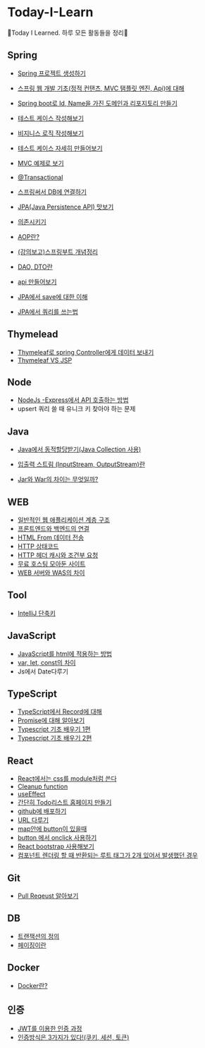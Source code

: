 # Today-I-Learn

📘Today I Learned. 하루 모든 활동들을 정리📘



## Spring

- [Spring 프로젝트 생성하기](https://github.com/kingkingburger/Today_I_Learn/blob/master/Spring_Basic/Spring%20%ED%94%84%EB%A1%9C%EC%A0%9D%ED%8A%B8%20%EC%83%9D%EC%84%B1%ED%95%98%EA%B8%B0.md)

- [스프링 웹 개발 기초(정적 컨탠츠, MVC 탬플릿 엔진, Api)에 대해](https://github.com/kingkingburger/Today_I_Learn/blob/master/Spring_Basic/%EC%8A%A4%ED%94%84%EB%A7%81%20%EC%9B%B9%20%EA%B0%9C%EB%B0%9C%20%EA%B8%B0%EC%B4%88(%EC%A0%95%EC%A0%81%20%EC%BB%A8%ED%83%A0%EC%B8%A0%2C%20MVC%20%ED%83%AC%ED%94%8C%EB%A6%BF%20%EC%97%94%EC%A7%84%2C%20Api).md)

- [Spring boot로 Id, Name을 가진 도메인과 리포지토리 만들기](https://github.com/kingkingburger/Today_I_Learn/blob/master/Spring_Basic/Spring%20boot%EB%A1%9C%20Id%2C%20Name%EC%9D%84%20%EA%B0%80%EC%A7%84%20%EB%8F%84%EB%A9%94%EC%9D%B8%EA%B3%BC%20%EB%A6%AC%ED%8F%AC%EC%A7%80%ED%86%A0%EB%A6%AC%20%EB%A7%8C%EB%93%A4%EA%B8%B0.md)

- [테스트 케이스 작성해보기](https://github.com/kingkingburger/Today_I_Learn/blob/master/Spring_Basic/%ED%85%8C%EC%8A%A4%ED%8A%B8%20%EC%BC%80%EC%9D%B4%EC%8A%A4%20%EC%9E%91%EC%84%B1%ED%95%B4%EB%B3%B4%EA%B8%B0.md)

- [비지니스 로직 작성해보기](https://github.com/kingkingburger/Today_I_Learn/blob/master/Spring_Basic/%EB%B9%84%EC%A7%80%EB%8B%88%EC%8A%A4%20%EB%A1%9C%EC%A7%81%20%EC%9E%91%EC%84%B1%ED%95%B4%EB%B3%B4%EA%B8%B0!.md)

- [테스트 케이스 자세히 만들어보기](https://github.com/kingkingburger/Today_I_Learn/blob/master/Spring_Basic/%ED%85%8C%EC%8A%A4%ED%8A%B8%EC%BC%80%EC%9D%B4%EC%8A%A4%20%EC%9E%90%EC%84%B8%ED%9E%88%20%EB%A7%8C%EB%93%A4%EC%96%B4%EB%B3%B4%EA%B8%B0.md)

- [MVC 예제로 보기](https://github.com/kingkingburger/Today_I_Learn/blob/master/Spring_Basic/MVC%20%EC%98%88%EC%A0%9C%EB%A1%9C%20%EB%B3%B4%EA%B8%B0.md)

- [@Transactional](https://github.com/kingkingburger/Today_I_Learn/blob/master/Spring_Basic/%40Transactional.md)

- [스프링써서 DB에 연결하기](https://github.com/kingkingburger/Today_I_Learn/blob/master/Spring_Basic/%EC%8A%A4%ED%94%84%EB%A7%81%EC%9C%BC%EB%A1%9C%20db%EC%97%90%20%EC%97%B0%EA%B2%B0%ED%95%98%EA%B8%B0.md)

- [JPA(Java Persistence API) 맛보기](https://github.com/kingkingburger/Today_I_Learn/blob/master/Spring_Basic/JPA(Java%20Persistence%20API)%20%EA%B8%B0%EC%B4%88.md)

- [의존시키기](https://github.com/kingkingburger/Today_I_Learn/blob/master/Spring_Basic/%EC%9D%98%EC%A1%B4%EC%8B%9C%ED%82%A4%EA%B8%B0(%EC%BB%B4%ED%8F%AC%EB%84%8C%ED%8A%B8%20%EC%8A%A4%EC%BA%94)%2C%20%EC%9E%90%EB%B0%94%20%EC%BD%94%EB%93%9C%EB%A1%9C%20%EC%A7%81%EC%A0%91%20%EC%8A%A4%ED%94%84%EB%A7%81%20%EB%B9%88%20%EB%93%B1%EB%A1%9D%ED%95%98%EA%B8%B0.md)

- [AOP란?](https://github.com/kingkingburger/Today_I_Learn/blob/master/Spring_Basic/AOP%EB%9E%80(%20Aspect%20Oriented%20Programming%20).md)

- [(강의보고)스프링부트 개념정리](https://github.com/kingkingburger/Today_I_Learn/tree/master/Spring_Basic/%EC%8A%A4%ED%94%84%EB%A7%81%EB%B6%80%ED%8A%B8%20%EA%B0%9C%EB%85%90%EC%A0%95%EB%A6%AC%20with%20JPA)

- [DAO, DTO란](https://github.com/kingkingburger/Today_I_Learn/blob/master/Spring_Basic/DAO%2C%20DTO%EB%9E%80.md)

- [api 만들어보기](https://github.com/kingkingburger/Today_I_Learn/blob/master/Spring_Basic/api%20%EB%A7%8C%EB%93%A4%EC%96%B4%EB%B3%B4%EA%B8%B0.md)

- [JPA에서 save에 대한 이해](https://github.com/kingkingburger/Today_I_Learn/blob/master/Spring_Basic/JPA%EC%97%90%EC%84%9C%20save%EC%97%90%20%EB%8C%80%ED%95%9C%20%EC%9D%B4%ED%95%B4.md)

- [JPA에서 쿼리를 쓰는법](https://github.com/kingkingburger/Today_I_Learn/blob/master/Spring_Basic/JPA%EC%97%90%EC%84%9C%20%EC%BF%BC%EB%A6%AC%EB%A5%BC%20%EC%93%B0%EB%8A%94%20%EB%B2%95.md)

  



## Thymelead

- [Thymeleaf로 spring Controller에게 데이터 보내기](https://github.com/kingkingburger/Today_I_Learn/tree/master/Thymeleaf)
- [Thymeleaf VS JSP](https://github.com/kingkingburger/Today_I_Learn/blob/master/Thymeleaf/Thymeleaf%20VS%20JSP.md)



## Node

- [NodeJs -Express에서 API 호출하는 방법](https://github.com/kingkingburger/Today_I_Learn/blob/master/NodeJS/NodeJs%20-Express%EC%97%90%EC%84%9C%20API%20%ED%98%B8%EC%B6%9C%ED%95%98%EB%8A%94%20%EB%B0%A9%EB%B2%95.md)
- upsert 쿼리 쓸 때 유니크 키 찾아야 하는 문제



## Java

- [Java에서 동적할당받기(Java Collection 사용)](https://github.com/kingkingburger/Today_I_Learn/blob/master/Java/Java%EC%97%90%EC%84%9C%20%EB%8F%99%EC%A0%81%ED%95%A0%EB%8B%B9%20%EB%B0%9B%EA%B8%B0.md)

- [입출력 스트림 (InputStream, OutputStream)란](https://github.com/kingkingburger/Today_I_Learn/blob/master/Java/%EC%9E%85%EC%B6%9C%EB%A0%A5%20%EC%8A%A4%ED%8A%B8%EB%A6%BC%20(InputStream%2C%20OutputStream)%EB%9E%80.md)

- [Jar와 War의 차이는 무엇일까?](https://github.com/kingkingburger/Today_I_Learn/blob/master/Java/JAR%EC%99%80%20WAR%EC%9D%98%20%EC%B0%A8%EC%9D%B4%EB%8A%94%20%EB%AC%B4%EC%97%87%EC%9D%BC%EA%B9%8C.md)

  



## WEB

- [일반적인 웹 애플리케이션 계층 구조](https://github.com/kingkingburger/Today_I_Learn/blob/master/Web/%EC%9D%BC%EB%B0%98%EC%A0%81%EC%9D%B8%20%EC%9B%B9%20%EC%95%A0%ED%94%8C%EB%A6%AC%EC%BC%80%EC%9D%B4%EC%85%98%20%EA%B3%84%EC%B8%B5%20%EA%B5%AC%EC%A1%B0.md)
- [프론트엔드와 백엔드의 연결](https://github.com/kingkingburger/Today_I_Learn/blob/master/Web/%ED%94%84%EB%A1%A0%ED%8A%B8%EC%97%94%EB%93%9C%EC%99%80%20%EB%B0%B1%EC%97%94%EB%93%9C%EC%9D%98%20%EC%97%B0%EA%B2%B0.md)
- [HTML From 데이터 전송](https://github.com/kingkingburger/Today_I_Learn/blob/master/Web/HTML%20From%20%EB%8D%B0%EC%9D%B4%ED%84%B0%20%EC%A0%84%EC%86%A1.md)
- [HTTP 상태코드](https://github.com/kingkingburger/Today_I_Learn/blob/master/Web/HTTP%20%EC%83%81%ED%83%9C%EC%BD%94%EB%93%9C.md)
- [HTTP 헤더 캐시와 조건부 요청](https://github.com/kingkingburger/Today_I_Learn/blob/master/Web/HTTP%20%ED%97%A4%EB%8D%94%20%EC%BA%90%EC%8B%9C%EC%99%80%20%EC%A1%B0%EA%B1%B4%EB%B6%80%20%EC%9A%94%EC%B2%AD.md)
- [무료 호스팅 모아둔 사이트](https://github.com/kingkingburger/Today_I_Learn/blob/master/Web/%EC%9B%B9%20%EA%B0%9C%EB%B0%9C%EC%9E%90%EB%A5%BC%20%EC%9C%84%ED%95%9C%20%ED%8F%AC%ED%8A%B8%ED%8F%B4%EB%A6%AC%EC%98%A4%EC%9A%A9%20%EB%AC%B4%EB%A3%8C%20%ED%98%B8%EC%8A%A4%ED%8C%85%20TOP%207.md)
- [WEB 서버와 WAS의 차이](https://github.com/kingkingburger/Today_I_Learn/blob/master/Web/WEB%20%EC%84%9C%EB%B2%84%EC%99%80%20WAS%EC%9D%98%20%EC%B0%A8%EC%9D%B4.md)





## Tool

- [IntelliJ 단축키](https://github.com/kingkingburger/Today_I_Learn/blob/master/IntelliJ/%EB%8B%A8%EC%B6%95%ED%82%A4.md)





## JavaScript

- [JavaScript를 html에 적용하는 방법](https://github.com/kingkingburger/Today_I_Learn/blob/master/JavaScript/JavaScript%EB%A5%BC%20html%EC%97%90%20%EC%A0%81%EC%9A%A9%ED%95%98%EB%8A%94%20%EB%B0%A9%EB%B2%95.md)
- [var, let, const의 차이](https://github.com/kingkingburger/Today_I_Learn/blob/master/JavaScript/var%2C%20let%2C%20const%EC%9D%98%20%EC%B0%A8%EC%9D%B4.md)
- Js에서 Date다루기



## TypeScript

- [TypeScript에서 Record에 대해](https://github.com/kingkingburger/Today_I_Learn/blob/master/TypeScript/TypeScript%EC%97%90%EC%84%9C%20Record%EC%97%90%20%EB%8C%80%ED%95%B4.md)
- [Promise에 대해 알아보기](https://github.com/kingkingburger/Today_I_Learn/blob/master/TypeScript/TypeScript%EC%97%90%EC%84%9C%20Record%EC%97%90%20%EB%8C%80%ED%95%B4.md)
- [Typescript 기초 배우기 1편](https://github.com/kingkingburger/Today_I_Learn/blob/master/TypeScript/typescript%20%EA%B8%B0%EC%B4%88%20%EB%B0%B0%EC%9A%B0%EA%B8%B0%201%ED%8E%B8.md)
- [Typescript 기초 배우기 2편](https://github.com/kingkingburger/Today_I_Learn/blob/master/TypeScript/typescript%20%EA%B8%B0%EC%B4%88%20%EB%B0%B0%EC%9A%B0%EA%B8%B0%202%ED%8E%B8.md)





## React

- [React에서는 css를 module처럼 쓴다](https://github.com/kingkingburger/Today_I_Learn/blob/master/React/React%EC%97%90%EC%84%9C%EB%8A%94%20css%EB%A5%BC%20module%EC%B2%98%EB%9F%BC%20%EC%93%B4%EB%8B%A4!.md)
- [Cleanup function](https://github.com/kingkingburger/Today_I_Learn/blob/master/React/Cleanup%20function.md)
- [useEffect](https://github.com/kingkingburger/Today_I_Learn/blob/master/React/useEffect.md)
- [간단히 Todo리스트 홈페이지 만들기](https://github.com/kingkingburger/Today_I_Learn/blob/master/React/%EA%B0%84%EB%8B%A8%ED%9E%88%20Todo%EB%A6%AC%EC%8A%A4%ED%8A%B8%20%ED%99%88%ED%8E%98%EC%9D%B4%EC%A7%80%20%EB%A7%8C%EB%93%A4%EA%B8%B0.md)
- [github에 배포하기](https://github.com/kingkingburger/Today_I_Learn/blob/master/React/github%EC%97%90%20%EB%B0%B0%ED%8F%AC%ED%95%98%EA%B8%B0.md)
- [URL 다루기](https://github.com/kingkingburger/Today_I_Learn/blob/master/React/URL%20%EB%8B%A4%EB%A3%A8%EA%B8%B0.md)
- [map안에 button이 있을때](https://github.com/kingkingburger/Today_I_Learn/blob/master/React/map%EC%95%88%EC%97%90%20button%EC%9D%B4%20%EC%9E%88%EC%9D%84%EB%95%8C.md)
- [button 에서 onclick 사용하기](https://github.com/kingkingburger/Today_I_Learn/blob/master/React/button%20%EC%97%90%EC%84%9C%20onclick%20%EC%82%AC%EC%9A%A9%ED%95%98%EA%B8%B0.md)
- [React bootstrap 사용해보기](https://github.com/kingkingburger/Today_I_Learn/blob/master/React/React%20bootstrap%20%EC%82%AC%EC%9A%A9%ED%95%B4%EB%B3%B4%EA%B8%B0.md)
-  [컴포넌트 렌더링 할 때 반환되는 루트 태그가 2개 있어서 발생했던 경우](https://github.com/kingkingburger/Today_I_Learn/blob/master/React/%EC%BB%B4%ED%8F%AC%EB%84%8C%ED%8A%B8%20%EB%A0%8C%EB%8D%94%EB%A7%81%20%ED%95%A0%20%EB%95%8C%20%EB%B0%98%ED%99%98%EB%90%98%EB%8A%94%20%EB%A3%A8%ED%8A%B8%20%ED%83%9C%EA%B7%B8%EA%B0%80%202%EA%B0%9C%20%EC%9E%88%EC%96%B4%EC%84%9C%20%EB%B0%9C%EC%83%9D%ED%96%88%EB%8D%98%20%EA%B2%BD%EC%9A%B0.md)





## Git

- [Pull Reqeust 알아보기](https://github.com/kingkingburger/Today_I_Learn/blob/master/Git/Pull%20Reqeust%20%EC%95%8C%EC%95%84%EB%B3%B4%EA%B8%B0.md)



## DB

- [트랜잭션의 정의](https://github.com/kingkingburger/Today_I_Learn/blob/master/DB/%ED%8A%B8%EB%9E%9C%EC%9E%AD%EC%85%98%EC%9D%98%20%EC%A0%95%EC%9D%98.md)
- [페이징이란](https://github.com/kingkingburger/Today_I_Learn/blob/master/DB/%ED%8E%98%EC%9D%B4%EC%A7%95%20%EC%9D%B4%EB%9E%80.md)



## Docker

- [Docker란?](https://github.com/kingkingburger/Today_I_Learn/blob/master/Docker/Docker%EB%9E%80.md)



## 인증

- [JWT를 이용한 인증 과정](https://github.com/kingkingburger/Today_I_Learn/blob/master/%EC%9D%B8%EC%A6%9D/JWT%EB%A5%BC%20%EC%9D%B4%EC%9A%A9%ED%95%9C%20%EC%9D%B8%EC%A6%9D%20%EA%B3%BC%EC%A0%95.md)
- [인증방식은 3가지가 있다!(쿠키, 세션, 토큰)](https://github.com/kingkingburger/Today_I_Learn/blob/master/%EC%9D%B8%EC%A6%9D/%EC%9D%B8%EC%A6%9D%20%EB%B0%A9%EC%8B%9D%EC%9D%80%203%EA%B0%80%EC%A7%80%EA%B0%80%20%EC%9E%88%EB%8B%A4!(%EC%BF%A0%ED%82%A4%2C%20%EC%84%B8%EC%85%98%2C%20%ED%86%A0%ED%81%B0).md)





